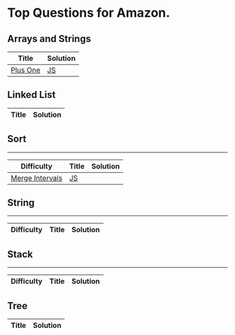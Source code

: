 # Top Questions for Amazon.

## Arrays and Strings

| Title | Solution |
| ----- | -------- |
| [Plus One](https://leetcode.com/problems/plus-one/) | [JS](./algorithms/array/plus-one.js) |

## Linked List

| Title | Solution |
| ----- | -------- |

## Sort
--------

| Difficulty | Title | Solution |
| ---------- | ----- | -------- |
| [Merge Intervals](https://leetcode.com/problems/merge-intervals/) | [JS](./algorithms/sort/merge-intervals.js) |

## String
--------

| Difficulty | Title | Solution |
| ---------- | ----- | -------- |

## Stack
--------

| Difficulty | Title | Solution |
| ---------- | ----- | -------- |


## Tree

| Title | Solution |
| ----- | -------- |
